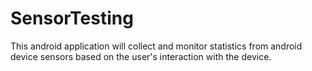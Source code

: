 # SensorTesting
This android application will collect and monitor statistics from android device sensors based on the user's interaction with the device.
